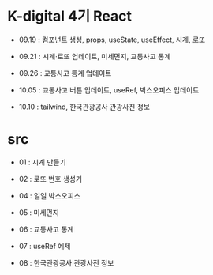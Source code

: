 # K-digital 4기 React

+ 09.19 : 컴포넌트 생성, props, useState, useEffect, 시계, 로또

+ 09.21 : 시계·로또 업데이트, 미세먼지, 교통사고 통계

+ 09.26 : 교통사고 통계 업데이트

+ 10.05 : 교통사고 버튼 업데이트, useRef, 박스오피스 업데이트

+ 10.10 : tailwind, 한국관광공사 관광사진 정보 

# src

+ 01 : 시계 만들기

+ 02 : 로또 번호 생성기

+ 04 : 일일 박스오피스

+ 05 : 미세먼지 

+ 06 : 교통사고 통계

+ 07 : useRef 예제

+ 08 : 한국관광공사 관광사진 정보
